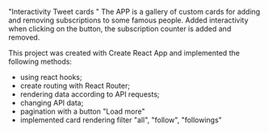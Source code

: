 
"Interactivity Tweet cards "
The APP is a gallery of custom cards for adding and removing subscriptions to some famous people.
Added interactivity when clicking on the button, the subscription counter is added and removed.

This project was created with Create React App and implemented the following methods:
- using react hooks;
- create routing with React Router;
- rendering data according to API requests;
- changing API data;
- pagination with a button "Load more"
- implemented card rendering filter "all", "follow", "followings"
